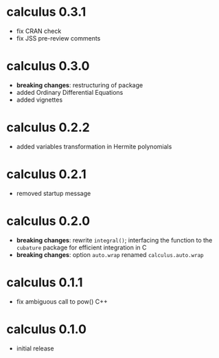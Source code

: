 # calculus 0.3.1

- fix CRAN check
- fix JSS pre-review comments

# calculus 0.3.0

- __breaking changes__: restructuring of package
- added Ordinary Differential Equations
- added vignettes

# calculus 0.2.2

- added variables transformation in Hermite polynomials

# calculus 0.2.1

- removed startup message

# calculus 0.2.0

- __breaking changes__: rewrite `integral()`; interfacing the function to the `cubature` package for efficient integration in C 
- __breaking changes__: option `auto.wrap` renamed `calculus.auto.wrap`

# calculus 0.1.1

- fix ambiguous call to pow() C++

# calculus 0.1.0

- initial release
